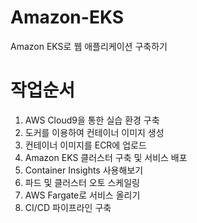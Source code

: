 # Amazon-EKS
Amazon EKS로 웹 애플리케이션 구축하기

# 작업순서
1. AWS Cloud9을 통한 실습 환경 구축
2. 도커를 이용하여 컨테이너 이미지 생성
3. 컨테이너 이미지를 ECR에 업로드
4. Amazon EKS 클러스터 구축 및 서비스 배포
5. Container Insights 사용해보기
6. 파드 및 클러스터 오토 스케일링
7. AWS Fargate로 서비스 올리기
8. CI/CD 파이프라인 구축
